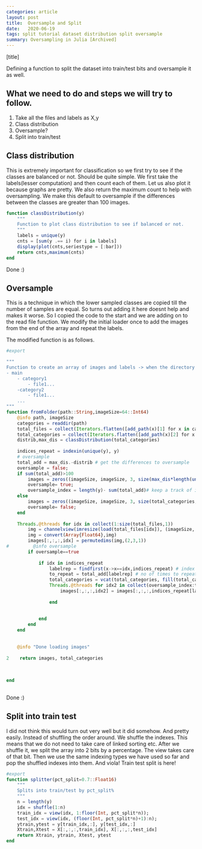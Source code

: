 ```yaml
---
categories: article
layout: post
title:  Oversample and Split
date:   2020-06-19 
tags: split tutorial dataset distribution split oversample
summary: Oversampling in Julia [Archived]
---
```


[title]

Defining a function to split the dataset into train/test bits and oversample it as well.

## What we need to do and steps we will try to follow.
 
1. Take all the files and labels as X,y
2. Class distribution
3. Oversample?
4. Split into train/test

## Class distribution
This is extremely important for classification so we first try to see if the classes are balanced or not.
Should be quite simple. We first take the labels(lesser computation) and then count each of them. Let us also plot it because graphs are pretty.
We also return the maximum count to help with oversampling.
We make this default to oversample if the differences between the classes are greater than 100 images.
```julia 
function classDistribution(y)
    """
    Function to plot class distribution to see if balanced or not.
    """
    labels = unique(y)
    cnts = [sum(y .== i) for i in labels]
    display(plot(cnts,seriestype = [:bar]))
    return cnts,maximum(cnts)
end
``` 

Done :)

## Oversample
This is a technique in which the lower sampled classes are copied till the number of samples are equal.
So turns out adding it here doesnt help and makes it worse. So I copied the code to the start and we are adding on to the read file function.
We modify the initial loader once to add the images from the end of the array and repeat the labels. 

The modified function is as follows.

```julia 
#export

"""
Function to create an array of images and labels -> when the directory structure is as follows
- main
    - category1
        - file1...
    -category2
        - file1...
    ...
"""
function fromFolder(path::String,imageSize=64::Int64)
    @info path, imageSize
    categories = readdir(path)
    total_files = collect(Iterators.flatten([add_path(x)[1] for x in categories]));
    total_categories = collect(Iterators.flatten([add_path(x)[2] for x in categories]));
    distrib,max_dis = classDistribution(total_categories)
    
    indices_repeat = indexin(unique(y), y)
    # oversample
    total_add = max_dis.-distrib # get the differences to oversample
    oversample = false;
    if sum(total_add)>100
        images = zeros((imageSize, imageSize, 3, size(max_dis*length(unique(total_categories)),1)));
        oversample= true;
        oversample_index = length(y)- sum(total_add)# keep a track of indices from the back
    else
        images = zeros((imageSize, imageSize, 3, size(total_categories,1)));
        oversample= false;
    end
    
    Threads.@threads for idx in collect(1:size(total_files,1))
        img = channelview(imresize(load(total_files[idx]), (imageSize, imageSize)))
        img = convert(Array{Float64},img)
        images[:,:,:,idx] = permutedims(img,(2,3,1))
#         @info oversample
        if oversample==true
            
            if idx in indices_repeat
                labelrep = findfirst(x->x==idx,indices_repeat) # index in the repeated list
                to_repeat = total_add[labelrep] # no of times to repeat
                total_categories = vcat(total_categories, fill(total_categories[indices_repeat[labelrep]],to_repeat))
                Threads.@threads for idx2 in collect(oversample_index:to_repeat)
                    images[:,:,:,idx2] = images[:,:,:,indices_repeat[labelrep] ]
                    
                end
                
                
            end
        end
    end
            
      
    @info "Done loading images"
    
2    return images, total_categories
    
    
    
end
    
``` 

Done :)

## Split into train test
I did not think this would turn out very well but it did somehow. And pretty easily.
Instead of shuffling the order around. We shuffle the indexes. This means that we do not need to take care of linked sorting etc.
After we shuffle it, we split the array into 2 bits by a percentage. 
The view takes care of that bit.
Then we use the same indexing types we have used so far and pop the shuffled indexes into them. And viola! Train test split is here!

```julia
#export
function splitter(pct_split=0.7::Float16)
    """
    Splits into train/test by pct_split%
    """
    n = length(y)
    idx = shuffle(1:n)
    train_idx = view(idx, 1:floor(Int, pct_split*n));
    test_idx = view(idx, (floor(Int, pct_split*n)+1):n);
    ytrain,ytest = y[train_idx,:], y[test_idx,:]
    Xtrain,Xtest = X[:,:,:,train_idx], X[:,:,:,test_idx]
    return Xtrain, ytrain, Xtest, ytest
end
```
